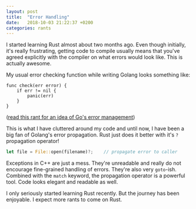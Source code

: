 ```yaml
---
layout: post
title:  "Error Handling"
date:   2018-10-03 21:22:37 +0200
categories: rants
---
```


I started learning Rust almost about two months ago. Even though initially, it's really frustrating, getting code to compile usually means that you've agreed explicitly with the compiler on what errors would look like. This is actually awesome.

My usual error checking function while writing Golang looks something like:

```golang
func check(err error) {
    if err != nil {
        panic(err)
    }
}
```
([read this rant for an idea of Go's error management](https://bluxte.net/musings/2018/04/10/go-good-bad-ugly/#noisy-error-management))

This is what I have cluttered around my code and until now, I have been a big fan of Golang's error propagation. Rust just does it better with it's `?` propagation operator!

```rust
let file = File::open(filename)?;    // propagate error to caller
```

Exceptions in C++ are just a mess. They're unreadable and really do not encourage fine-grained handling of errors. They're also very `goto`-ish. Combined with the `match` keyword, the propagation operator is a powerful tool. Code looks elegant and readable as well.

I only seriously started learning Rust recently. But the journey has been enjoyable. I expect more rants to come on Rust.
